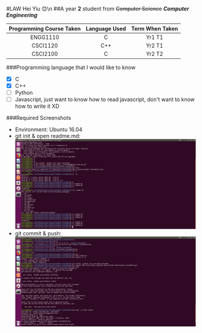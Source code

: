 #LAW Hei Yiu :blush:\n
##A year **2** student from ~~Computer Science~~ **_Computer Engineering_**

| Programming Course Taken | Language Used | Term When Taken |
| :----------------------: | :-----------: | :-------------: |
| ENGG1110 | C | Yr1 T1 |
| CSCI1120 | C++ | Yr2 T1 |
| CSCI2100 | C | Yr2 T2 |

###Programming language that I would like to know
- [x] C
- [x] C++
- [ ] Python
- [ ] Javascript, just want to know how to read javascript, don't want to know how to write it XD

###Required Screenshots
* Environment: Ubuntu 16.04
* git init & open readme.md: ![alt text](/img/git_init+vi.png)
* git commit & push: ![alt text](/img/git_commit+push.png)
